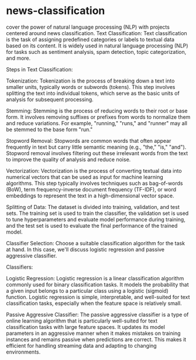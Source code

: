 # news-classification
cover the power of natural language processing (NLP) with projects centered around news classification.
Text Classification:
Text classification is the task of assigning predefined categories or labels to textual data based on its content. It is widely used in natural language processing (NLP) for tasks such as sentiment analysis, spam detection, topic categorization, and more.

Steps in Text Classification:

Tokenization: Tokenization is the process of breaking down a text into smaller units, typically words or subwords (tokens). This step involves splitting the text into individual tokens, which serve as the basic units of analysis for subsequent processing.

Stemming: Stemming is the process of reducing words to their root or base form. It involves removing suffixes or prefixes from words to normalize them and reduce variations. For example, "running," "runs," and "runner" may all be stemmed to the base form "run."

Stopword Removal: Stopwords are common words that often appear frequently in text but carry little semantic meaning (e.g., "the," "is," "and"). Stopword removal involves filtering out these irrelevant words from the text to improve the quality of analysis and reduce noise.

Vectorization: Vectorization is the process of converting textual data into numerical vectors that can be used as input for machine learning algorithms. This step typically involves techniques such as bag-of-words (BoW), term frequency-inverse document frequency (TF-IDF), or word embeddings to represent the text in a high-dimensional vector space.

Splitting of Data: The dataset is divided into training, validation, and test sets. The training set is used to train the classifier, the validation set is used to tune hyperparameters and evaluate model performance during training, and the test set is used to evaluate the final performance of the trained model.

Classifier Selection: Choose a suitable classification algorithm for the task at hand. In this case, we'll discuss logistic regression and passive aggressive classifier.

Classifiers:

Logistic Regression: Logistic regression is a linear classification algorithm commonly used for binary classification tasks. It models the probability that a given input belongs to a particular class using a logistic (sigmoid) function. Logistic regression is simple, interpretable, and well-suited for text classification tasks, especially when the feature space is relatively small.

Passive Aggressive Classifier: The passive aggressive classifier is a type of online learning algorithm that is particularly well-suited for text classification tasks with large feature spaces. It updates its model parameters in an aggressive manner when it makes mistakes on training instances and remains passive when predictions are correct. This makes it efficient for handling streaming data and adapting to changing environments.

